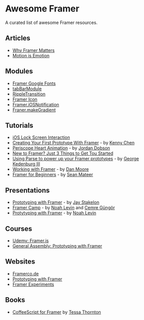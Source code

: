 # Awesome Framer 
A curated list of awesome Framer resources.

## Articles
- [Why Framer Matters](https://medium.com/@drocarmo/why-framer-js-matters-93eb1206e606)
- [Motion is Emotion](https://blog.grandcentrix.net/motion-is-emotion/)

## Modules
- [Framer Google Fonts](https://github.com/peteschaffner/framer-googlefonts)
- [tabBarModule](https://github.com/petterheterjag/tabBarModule)
- [RippleTransition](https://github.com/offirg75/framer.RippleTransition)
- [Framer Icon](https://github.com/peteschaffner/framer-icon)
- [Framer.iOSNotification](https://github.com/leinerud/framer.iosnotification)
- [Franer.makeGradient](https://github.com/cupofjoakim/framer.makeGradient)

## Tutorials
- [iOS Lock Screen Interaction](http://www.prototypingwithframer.com/ios-lock-screen-interaction/)
- [Creating Your First Prototype With Framer](https://medium.com/@kennycheny/creating-your-first-prototype-with-framer-c39221da7668) - by [Kenny Chen](https://blog.grandcentrix.net/motion-is-emotion/)
- [Periscope Heart Animation](https://www.youtube.com/watch?v=qFUXxqzZytU) - by [Jordan Dobson](https://twitter.com/jordandobson) 
- [New to Framer? Just 3 Things to Get Tou Started](https://medium.com/@designforhuman/new-to-framer-just-3-things-to-get-you-started-47397f27c71e)
- [Using Parse to power up your Framer prototypes](https://medium.com/@gk3/using-parse-to-power-up-your-framer-prototypes-88cb87009d00) - by [George Kedenburg III](http://twitter.com/gk3)
- [Working with Framer](http://humaan.com/prototyping-with-framer/) - by [Dan Moore](http://twitter.com/ddmoore)
- [Framer for Beginners](https://medium.com/@sean_mateer/framer-js-for-people-who-think-things-like-framer-js-are-weird-and-hard-add2068c8114) - by [Sean Mateer](https://twitter.com/Sean_Mateer)

## Presentations
- [Prototyping with Framer](https://speakerdeck.com/stakes/prototyping-with-framer) - by [Jay Stakelon](http://twitter.com/stakelon)
- [Framer Camp](http://framer.camp) - by [Noah Levin](http://twitter.com/nlevin) and [Cemre Güngör](http://twitter.com/gem_ray)
- [Protytyping with Framer](http://nlevin.com/whitespace/) - by [Noah Levin](http://twitter.com/nlevin)

## Courses
- [Udemy: Framer.js](https://www.udemy.com/framerjs-prototyping-design-interaction-animation/?dtcode=S5kCASd3hdoI)
- [General Assembly: Prototyping with Framer](https://generalassemb.ly/education/prototyping-with-framerjs)

## Websites
- [Framerco.de](http://framerco.de)
- [Prototyping with Framer](http://prototypingwithframer.com)
- [Framer Experiments](http://thatedchao.com/published/2014/09/27/framer.html)

## Books
- [CoffeeScript for Framer](http://coffeescript-for-framerjs.com) by [Tessa Thornton](https://twitter.com/tessthornton)
